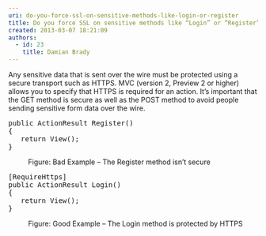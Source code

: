 ```yaml
---
uri: do-you-force-ssl-on-sensitive-methods-like-login-or-register
title: Do you force SSL on sensitive methods like “Login” or “Register”?
created: 2013-03-07 18:21:09
authors:
  - id: 23
    title: Damian Brady
---
```





<span class='intro'> <p>Any sensitive data that is sent over the wire must be protected using a secure transport such as HTTPS.  MVC (version 2, Preview 2 or higher) allows you to specify that HTTPS is required for an action.  It’s important that the GET method is secure as well as the POST method to avoid people sending sensitive form data over the wire.</p> </span>

<dl class="badImage"><dt><div class="greyBox"><pre>public ActionResult Register()
&#123;
   return View();
&#125;
</pre></div></dt><dd>Figure&#58; Bad Example – The Register method isn’t secure</dd></dl><dl class="goodImage"><dt><div class="greyBox"><pre>[RequireHttps]
public ActionResult Login()
&#123;
   return View();
&#125;
</pre></div></dt><dd>Figure&#58; Good Example – The Login method is protected by HTTPS</dd></dl>



